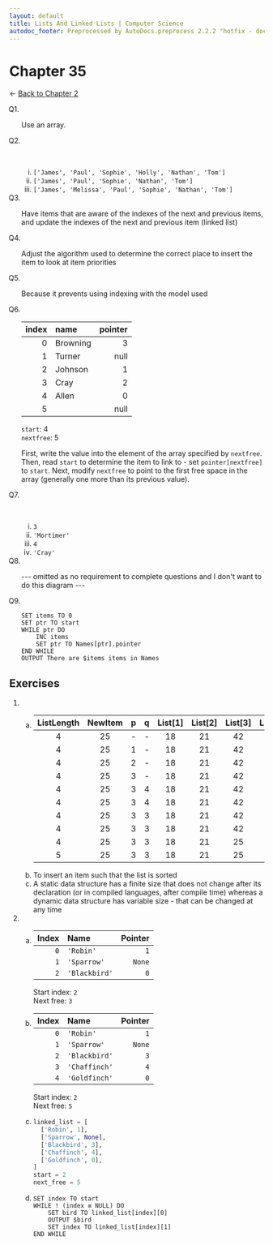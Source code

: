 ```yaml
---
layout: default
title: Lists And Linked Lists | Computer Science
autodoc_footer: Preprocessed by AutoDocs.preprocess 2.2.2 "hotfix - documents *actually* actually work now" ⓒ Starwort, 2020
---
```


<style>
    :not(ul) + ol {
        counter-reset: list-ctr;
        list-style-type: none;
        list-style-position: outside;
    }
    :not(ul) + ol > li {
        counter-increment: list-ctr;
    }
    :not(ul) + ol > li::before {
        content:"Q" counter(list-ctr) ". ";
        margin-left: -25px;
    }
    ol ul {
        list-style-type: lower-roman;
    }
    ol ol {
        list-style-type: lower-alpha;
    }
    ol ul ul {
        list-style-type: lower-roman;
    }
    ul ol {
        list-style-type: circle;
    }
    ul {
        list-style-type: decimal;
    }
    ul ul {
        list-style-type: lower-alpha;
    }
    ul ul ul {
        list-style-type: lower-roman;
    }
</style>

# Chapter 35

← [Back to Chapter 2](./index.html)

1. Use an array.
2. &#x200b;
    - `['James', 'Paul', 'Sophie', 'Holly', 'Nathan', 'Tom']`
    - `['James', 'Paul', 'Sophie', 'Nathan', 'Tom']`
    - `['James', 'Melissa', 'Paul', 'Sophie', 'Nathan', 'Tom']`
3. Have items that are aware of the indexes of the next and previous items, and update the indexes of the next and previous item (linked list)
4. Adjust the algorithm used to determine the correct place to insert the item to look at item priorities
5. Because it prevents using indexing with the model used
6. index |   name   | pointer
    ---: | :------- | ------:
    0    | Browning |       3
    1    | Turner   |    null
    2    | Johnson  |       1
    3    | Cray     |       2
    4    | Allen    |       0
    5    |          |    null

    `start`: 4  
    `nextfree`: 5

    First, write the value into the element of the array specified by `nextfree`. Then, read `start` to determine the item to link to - set `pointer[nextfree]` to `start`. Next, modify `nextfree` to point to the first free space in the array (generally one more than its previous value).
7. &#x200b;
    - `3`
    - `'Mortimer'`
    - `4`
    - `'Cray'`
8. --- omitted as no requirement to complete questions and I don't want to do this diagram ---

9. ```SPLIWACA
   SET items TO 0
   SET ptr TO start
   WHILE ptr DO
       INC items
       SET ptr TO Names[ptr].pointer
   END WHILE
   OUTPUT There are $items items in Names
   ```

## Exercises

- &#x200b;
  - ListLength | NewItem | p | q | List[1] | List[2] | List[3] | List[4] | List[5]
      :---: | :---: | :---: | :---: | :---: | :---: | :---: | :---: | :---:
      4 | 25 | - | - | 18 | 21 | 42 | 53 | -
      4 | 25 | 1 | - | 18 | 21 | 42 | 53 | -
      4 | 25 | 2 | - | 18 | 21 | 42 | 53 | -
      4 | 25 | 3 | - | 18 | 21 | 42 | 53 | -
      4 | 25 | 3 | 4 | 18 | 21 | 42 | 53 | -
      4 | 25 | 3 | 4 | 18 | 21 | 42 | 53 | 53
      4 | 25 | 3 | 3 | 18 | 21 | 42 | 53 | 53
      4 | 25 | 3 | 3 | 18 | 21 | 42 | 42 | 53
      4 | 25 | 3 | 3 | 18 | 21 | 25 | 42 | 53
      5 | 25 | 3 | 3 | 18 | 21 | 25 | 42 | 53
  - To insert an item such that the list is sorted
  - A static data structure has a finite size that does not change after its declaration (or in compiled languages, after compile time) whereas a dynamic data structure has variable size - that can be changed at any time
- &#x200b;
  - Index |          Name | Pointer
      --: | :------------ | ------:
      `0` |     `'Robin'` |     `1`
      `1` |   `'Sparrow'` |  `None`
      `2` | `'Blackbird'` |     `0`

    Start index: `2`  
    Next free: `3`
  - Index |          Name | Pointer
    ----: | :------------ | ------:
      `0` |     `'Robin'` |     `1`
      `1` |   `'Sparrow'` |  `None`
      `2` | `'Blackbird'` |     `3`
      `3` | `'Chaffinch'` |     `4`
      `4` | `'Goldfinch'` |     `0`

    Start index: `2`  
    Next free: `5`

  - ```py
    linked_list = [
      ['Robin', 1],
      ['Sparrow', None],
      ['Blackbird', 3],
      ['Chaffinch', 4],
      ['Goldfinch', 0],
    ]
    start = 2
    next_free = 5
    ```

  - ```SPLIWACA
    SET index TO start
    WHILE ! (index ≡ NULL) DO
        SET bird TO linked_list[index][0]
        OUTPUT $bird
        SET index TO linked_list[index][1]
    END WHILE
    ```

